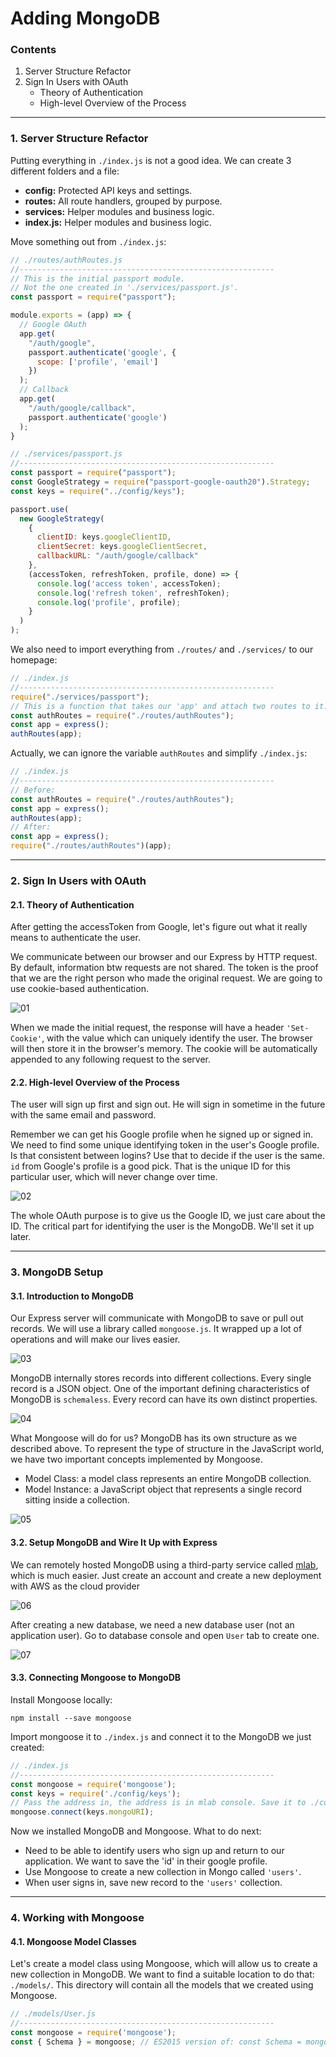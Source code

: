 # Adding MongoDB

### Contents

1. Server Structure Refactor
2. Sign In Users with OAuth
    * Theory of Authentication
    * High-level Overview of the Process


---

### 1. Server Structure Refactor

Putting everything in `./index.js` is not a good idea. We can create 3 different folders and a file:

* **config:** Protected API keys and settings.
* **routes:** All route handlers, grouped by purpose.
* **services:** Helper modules and business logic.
* **index.js:** Helper modules and business logic.

Move something out from `./index.js`:

```javascript
// ./routes/authRoutes.js
//---------------------------------------------------------
// This is the initial passport module.
// Not the one created in './services/passport.js'.
const passport = require("passport");

module.exports = (app) => {
  // Google OAuth
  app.get(
    "/auth/google",
    passport.authenticate('google', {
      scope: ['profile', 'email']
    })
  );
  // Callback
  app.get(
    "/auth/google/callback",
    passport.authenticate('google')
  );
}

// ./services/passport.js
//---------------------------------------------------------
const passport = require("passport");
const GoogleStrategy = require("passport-google-oauth20").Strategy;
const keys = require("../config/keys");

passport.use(
  new GoogleStrategy(
    {
      clientID: keys.googleClientID,
      clientSecret: keys.googleClientSecret,
      callbackURL: "/auth/google/callback"
    },
    (accessToken, refreshToken, profile, done) => {
      console.log('access token', accessToken);
      console.log('refresh token', refreshToken);
      console.log('profile', profile);
    }
  )
);
```

We also need to import everything from `./routes/` and `./services/` to our homepage:
```javascript
// ./index.js
//---------------------------------------------------------
require("./services/passport");
// This is a function that takes our 'app' and attach two routes to it.
const authRoutes = require("./routes/authRoutes");
const app = express();
authRoutes(app);
```


Actually, we can ignore the variable `authRoutes` and simplify `./index.js`:
```javascript
// ./index.js
//---------------------------------------------------------
// Before:
const authRoutes = require("./routes/authRoutes");
const app = express();
authRoutes(app);
// After:
const app = express();
require("./routes/authRoutes")(app);
```

---

### 2. Sign In Users with OAuth

#### 2.1. Theory of Authentication

After getting the accessToken from Google, let's figure out what it really means to authenticate the user.

We communicate between our browser and our Express by HTTP request. By default, information btw requests are not shared. The token is the proof that we are the right person who made the original request. We are going to use cookie-based authentication.

![01](./images/03/03-01.png "01")

When we made the initial request, the response will have a header `'Set-Cookie'`, with the value which can uniquely identify the user. The browser will then store it in the browser's memory. The cookie will be automatically appended to any following request to the server.

#### 2.2. High-level Overview of the Process

The user will sign up first and sign out. He will sign in sometime in the future with the same email and password.

Remember we can get his Google profile when he signed up or signed in. We need to find some unique identifying token in the user's Google profile. Is that consistent between logins? Use that to decide if the user is the same. `id` from Google's profile is a good pick. That is the unique ID for this particular user, which will never change over time.

![02](./images/03/03-02.png "02")

The whole OAuth purpose is to give us the Google ID, we just care about the ID. The critical part for identifying the user is the MongoDB. We'll set it up later.

---

### 3. MongoDB Setup

#### 3.1. Introduction to MongoDB

Our Express server will communicate with MongoDB to save or pull out records. We will use a library called `mongoose.js`. It wrapped up a lot of operations and will make our lives easier.

![03](./images/03/03-03.png "03")

MongoDB internally stores records into different collections. Every single record is a JSON object. One of the important defining characteristics of MongoDB is `schemaless`. Every record can have its own distinct properties.

![04](./images/03/03-04.png "04")

What Mongoose will do for us? MongoDB has its own structure as we described above. To represent the type of structure in the JavaScript world, we have two important concepts implemented by Mongoose.

* Model Class: a model class represents an entire MongoDB collection.
* Model Instance: a JavaScript object that represents a single record sitting inside a collection.

![05](./images/03/03-05.png "05")

#### 3.2. Setup MongoDB and Wire It Up with Express

We can remotely hosted MongoDB using a third-party service called [mlab](https://mlab.com/), which is much easier. Just create an account and create a new deployment with AWS as the cloud provider

![06](./images/03/03-06.png "06")

After creating a new database, we need a new database user (not an application user). Go to database console and open `User` tab to create one.

![07](./images/03/03-07.png "07")

#### 3.3. Connecting Mongoose to MongoDB

Install Mongoose locally:
```
npm install --save mongoose
```
Import mongoose it to `./index.js` and connect it to the MongoDB we just created:
```javascript
// ./index.js
//---------------------------------------------------------
const mongoose = require('mongoose');
const keys = require('./config/keys');
// Pass the address in, the address is in mlab console. Save it to ./config/keys.js for security.
mongoose.connect(keys.mongoURI);
```
Now we installed MongoDB and Mongoose. What to do next:

* Need to be able to identify users who sign up and return to our application. We want to save the 'id' in their google profile.
* Use Mongoose to create a new collection in Mongo called `'users'`.
* When user signs in, save new record to the `'users'` collection.

---

### 4. Working with Mongoose

#### 4.1. Mongoose Model Classes

Let's create a model class using Mongoose, which will allow us to create a new collection in MongoDB. We want to find a suitable location to do that: `./models/`. This directory will contain all the models that we created using Mongoose.
```javascript
// ./models/User.js
//---------------------------------------------------------
const mongoose = require('mongoose');
const { Schema } = mongoose; // ES2015 version of: const Schema = mongoose.Schema;
```
